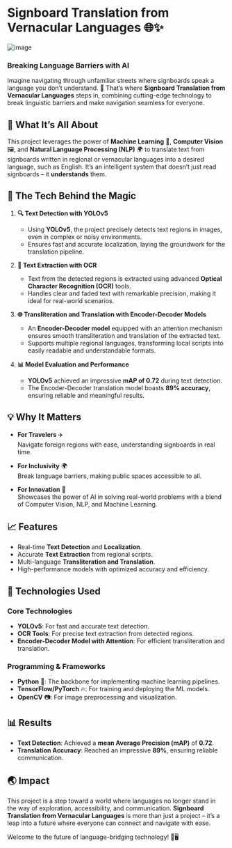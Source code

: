 # **Signboard Translation from Vernacular Languages** 🌐✨  

![image](https://github.com/user-attachments/assets/06b70652-772e-4e2d-afec-517e6e172ee7)


### **Breaking Language Barriers with AI**  

Imagine navigating through unfamiliar streets where signboards speak a language you don’t understand. 🚏 That’s where **Signboard Translation from Vernacular Languages** steps in, combining cutting-edge technology to break linguistic barriers and make navigation seamless for everyone.  

## **🌟 What It’s All About**  
This project leverages the power of **Machine Learning** 🤖, **Computer Vision** 🖼️, and **Natural Language Processing (NLP)** 🌍 to translate text from signboards written in regional or vernacular languages into a desired language, such as English. It’s an intelligent system that doesn’t just read signboards – it **understands** them.  


## **🔧 The Tech Behind the Magic**  

1. **🔍 Text Detection with YOLOv5**  
   - Using **YOLOv5**, the project precisely detects text regions in images, even in complex or noisy environments.  
   - Ensures fast and accurate localization, laying the groundwork for the translation pipeline.  

2. **📜 Text Extraction with OCR**  
   - Text from the detected regions is extracted using advanced **Optical Character Recognition (OCR)** tools.  
   - Handles clear and faded text with remarkable precision, making it ideal for real-world scenarios.  

3. **🌐 Transliteration and Translation with Encoder-Decoder Models**  
   - An **Encoder-Decoder model** equipped with an attention mechanism ensures smooth transliteration and translation of the extracted text.  
   - Supports multiple regional languages, transforming local scripts into easily readable and understandable formats.  

4. **📊 Model Evaluation and Performance**  
   - **YOLOv5** achieved an impressive **mAP of 0.72** during text detection.  
   - The Encoder-Decoder translation model boasts **89% accuracy**, ensuring reliable and meaningful results.  


## **💡 Why It Matters**  

- **For Travelers** ✈️  
  Navigate foreign regions with ease, understanding signboards in real time.  

- **For Inclusivity** 🌍  
  Break language barriers, making public spaces accessible to all.  

- **For Innovation** 🚀  
  Showcases the power of AI in solving real-world problems with a blend of Computer Vision, NLP, and Machine Learning.  


## **📈 Features**  
- Real-time **Text Detection** and **Localization**.  
- Accurate **Text Extraction** from regional scripts.  
- Multi-language **Transliteration and Translation**.  
- High-performance models with optimized accuracy and efficiency.  


## **🚀 Technologies Used**  

### **Core Technologies**  
- **YOLOv5**: For fast and accurate text detection.  
- **OCR Tools**: For precise text extraction from detected regions.  
- **Encoder-Decoder Model with Attention**: For efficient transliteration and translation.  

### **Programming & Frameworks**  
- **Python** 🐍: The backbone for implementing machine learning pipelines.  
- **TensorFlow/PyTorch** 🔥: For training and deploying the ML models.  
- **OpenCV** 📷: For image preprocessing and visualization.  


## **📊 Results**  
- **Text Detection**: Achieved a **mean Average Precision (mAP)** of **0.72**.  
- **Translation Accuracy**: Reached an impressive **89%**, ensuring reliable communication.  


## **🌏 Impact**  
This project is a step toward a world where languages no longer stand in the way of exploration, accessibility, and communication. **Signboard Translation from Vernacular Languages** is more than just a project – it’s a leap into a future where everyone can connect and navigate with ease.  

Welcome to the future of language-bridging technology! 🚀🖥️  


